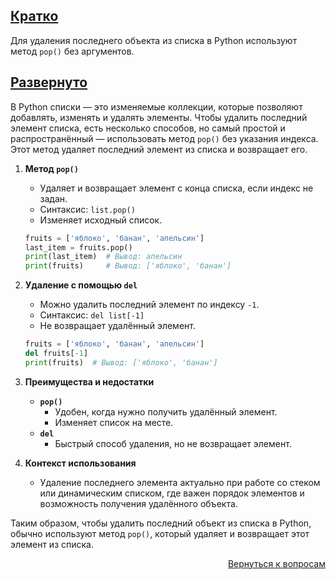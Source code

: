 ## <u>Кратко</u>

Для удаления последнего объекта из списка в Python используют метод `pop()` без аргументов.

## <u>Развернуто</u>

В Python списки — это изменяемые коллекции, которые позволяют добавлять, изменять и удалять элементы. Чтобы удалить
последний элемент списка, есть несколько способов, но самый простой и распространённый — использовать метод `pop()`
без указания индекса. Этот метод удаляет последний элемент из списка и возвращает его.

1. **Метод `pop()`**
    - Удаляет и возвращает элемент с конца списка, если индекс не задан.
    - Синтаксис: `list.pop()`
    - Изменяет исходный список.
    ```python
    fruits = ['яблоко', 'банан', 'апельсин']
    last_item = fruits.pop()
    print(last_item)  # Вывод: апельсин
    print(fruits)     # Вывод: ['яблоко', 'банан']
    ```

2. **Удаление с помощью `del`**
    - Можно удалить последний элемент по индексу `-1`.
    - Синтаксис: `del list[-1]`
    - Не возвращает удалённый элемент.
    ```python
    fruits = ['яблоко', 'банан', 'апельсин']
    del fruits[-1]
    print(fruits)  # Вывод: ['яблоко', 'банан']
    ```

3. **Преимущества и недостатки**
    - **`pop()`**
        - Удобен, когда нужно получить удалённый элемент.
        - Изменяет список на месте.
    - **`del`**
        - Быстрый способ удаления, но не возвращает элемент.

4. **Контекст использования**
    - Удаление последнего элемента актуально при работе со стеком или динамическим списком, где важен порядок элементов
      и возможность получения удалённого объекта.

Таким образом, чтобы удалить последний объект из списка в Python, обычно используют метод `pop()`, который удаляет и
возвращает этот элемент из списка.

<div align="right">

[Вернуться к вопросам](../Вопросы.md)

</div>

